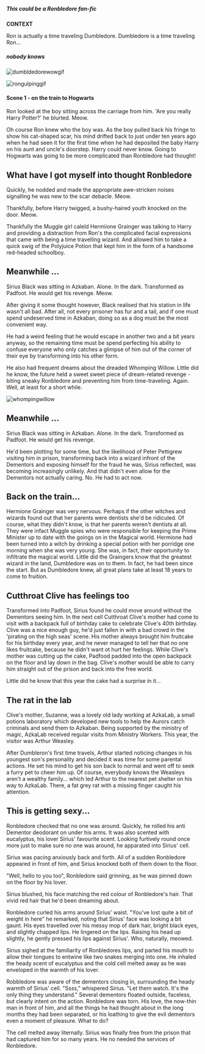 ##### This could be a Ronbledore fan-fic


**CONTEXT**

Ron is actually a time traveling Dumbledore. Dumbledore is a time traveling Ron...
##### _nobody knows_


![dumbldedorewowgif](http://i940.photobucket.com/albums/ad246/TaschimaCullen/GIFS/tumblr_ma0c95AuKY1r0pejvo1_500_zps183de4b6.gif)

![rongulpinggif](http://38.media.tumblr.com/62b52bce48bac852877474411b47f742/tumblr_nk6w051Fg41u1vo97o1_500.gif)


#### Scene 1 - on the train to Hogwarts

Ron looked at the boy sitting across the carriage from him. 'Are you really Harry Potter?' he blurted. Meow.

Oh course Ron knew who the boy was. As the boy pulled back his fringe to show his cat-shaped scar, his mind drifted back to just under ten years ago when he had seen it for the first time when he had deposited the baby Harry on his aunt and uncle's doorstep. Harry could never know. Going to Hogwarts was going to be more complicated than Ronbledore had thought!

## What have I got myself into thought Ronbledore

Quickly, he nodded and made the appropriate awe-stricken noises signalling he was new to the scar debacle. Meow.

Thankfully, before Harry twigged, a bushy-haired youth knocked on the door. Meow.

Thankfully the Muggle girl caleld Hermiione Grainger was talking to Harry and providing a distraction from Ron's the complicated facial expressions that came with being a time travelling wizard. And allowed him to take a quick swig of the Polyjuice Potion that kept him in the form of a handsome red-headed schoolboy.

## Meanwhile ...

Sirius Black was sitting in Azkaban. Alone. In the dark. Transformed as Padfoot. He would get his revenge. Meow.

After giving it some thought however, Black realised that his station in life wasn't all bad. After all, not every prisoner has fur and a tail, and if one must spend undeserved time in Azkaban, doing so as a dog must be the most convenient way.

He had a weird feeling that he would escape in another two and a bit years anyway, so the remaining time must be spend perfecting his ability to confuse everyone who only catches a glimpse of him out of the corner of their eye by transforming into his other form.

He also had frequent dreams about the dreaded Whomping Willow. Little did he know, the future held a sweet sweet piece of dream-related revenge - biting sneaky Ronbledore and preventing him from time-traveling. Again. Well, at least for a short while.

![whompingwillow](http://images4.fanpop.com/image/quiz/652000/652062_1311432618026_350_220.jpg)

## Meanwhile ...

Sirius Black was sitting in Azkaban. Alone. In the dark. Transformed as Padfoot. He would get his revenge.


He'd been plotting for some time, but the likelihood of Peter Pettigrew visiting him in prison, transforming back into a wizard infront of the Dementors and exposing himself for the fraud he was, Sirius reflected, was becoming increasingly unlikely. And that didn't even allow for the Dementors not actually caring. No. He had to act now.

## Back on the train...

Hermione Grainger was very nervous. Perhaps if the other witches and wizards found out that her parents were dentists she'd be ridiculed. Of course, what they didn't know, is that her parents weren't dentists at all. They were infact Muggle spies who were responsible for keeping the Prime Minister up to date with the goings on in the Magical world. Hermione had been turned into a witch by drinking a special potion with her porridge one morning when she was very young. She was, in fact, their opportunity to infiltrate the magical world.
Little did the Graingers know that the greatest wizard in the land, Dumbledore was on to them. In fact, he had been since the start. But as Dumbledore knew, all great plans take at least 18 years to come to fruition.

## Cutthroat Clive has feelings too

Transformed into Padfoot, Sirius found he could move around without the Dementors seeing him. In the next cell Cutthroat Clive's mother had come to visit with a backpack full of birthday cake to celebrate Clive's 40th birthday. Clive was a nice enough guy, he'd just fallen in with a bad crowd in the 'pirating on the high seas' scene. His mother always brought him fruitcake for his birthday every year, and he never managed to tell her that no one likes fruitcake, because he didn't want ot hurt her feelings. While Clive's mother was cutting up the cake, Padfood padded into the open backpack on the floor and lay down in the bag. Clive's mother would be able to carry him straight out of the prison and back into the free world.

Little did he know that this year the cake had a surprise in it...

## The rat in the lab

Clive's mother, Suzanne, was a lovely old lady working at AzkaLab, a small potions laboratory which developed new tools to help the Aurors catch criminals and send them to Azkaban. Being supported by the ministry of magic, AzkaLab received regular visits from Ministry Workers. This year, the visitor was Arthur Weasley.

After Dumbleron's first time travels, Arthur started noticing changes in his youngest son's personality and decided it was time for some parental actions. He set his mind to get his son back to normal and went off to seek a furry pet to cheer him up. Of course, everybody knows the Weasleys aren't a wealthy family... which led Arthur to the nearest pet shelter on his way to AzkaLab. There, a fat grey rat with a missing finger caught his attention.

## This is getting sexy...

Ronbledore checked that no one was around. Quickly, he rolled his anti Dementor deodorant on under his arms. It was also scented with eucalyptus, his lover Sirius' favourite scent. Looking furtively round once more just to make sure no one was around, he apparated into Sirius' cell.

Sirius was pacing anxiously back and forth. All of a sudden Ronbledore appeared in front of him, and Sirius knocked both of them down to the floor.

"Well, hello to you too", Ronbledore said grinning, as he was pinned down on the floor by his lover.

Sirius blushed, his face matching the red colour of Ronbledore's hair. That vivid red hair that he'd been dreaming about.

Ronbledore curled his arms around Sirius' waist. "You've lost quite a bit of weight in here" he remarked, noting that Sirius' face was looking a bit gaunt. His eyes travelled over his messy mop of dark hair, bright black eyes, and slightly chapped lips. He lingered on the lips. Raising his head up slightly, he gently pressed his lips against Sirius'. Who, naturally, meowed.

Sirius sighed at the familiarity of Ronbledores lips, and parted his mouth to allow their tongues to entwine like two snakes merging into one. He inhaled the heady scent of eucalyptus and the cold cell melted away as he was enveloped in the warmth of his lover.

Robbledore was aware of the dementors closing in, surrounding the heady warmth of Sirius' cell.
"Ssss," whispered Sirius. "Let them watch. It's the only thing they understand."
Several dementors floated outside, faceless, but clearly intent on the action. Ronbledore was torn. His love, the now-thin man in front of him, and all the things he had thought about in the long months they had been separated, or his loathing to give the evil dementors even a moment of pleasure. What to do?

The cell melted away liternally. Sirius was finally free from the prison that had captured him for so many years. He no needed the services of Ronbledore.
